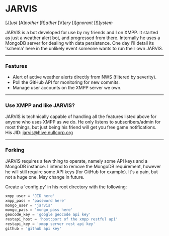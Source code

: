 # JARVIS
[J]*ust* [A]*nother* [R]*ather* [V]*ery* [I]*gnorant* [S]*ystem*

JARVIS is a bot developed for use by my friends and I on XMPP. It started as just a weather alert bot, and progressed from there.
Internally he uses a MongoDB server for dealing with data persistence. One day I'll detail its 'schema' here in the unlikely event someone wants to run their own JARVIS.

***
### Features
   * Alert of active weather alerts directly from NWS (filtered by severity).
   * Poll the GitHub API for monitoring for new commits.
   * Manage user accounts on the XMPP server we own.


***
### Use XMPP and like JARVIS?
JARVIS is technically capable of handling all the features listed above for anyone who uses XMPP as we do. He only listens to subscribers/admin for most things, but just being his friend will get you free game notifications. His JID: jarvis@hive.nullcorp.org

***
### Forking
JARVIS requires a few thing to operate, namely some API keys and a MongoDB instance. I intend to remove the MongoDB requirement, however he will still require some API keys (for GitHub for example). It's a pain, but not a huge one. May change in future.

Create a 'config.py' in his root directory with the following:
``` python
xmpp_user = 'JID here'
xmpp_pass = 'password here'
mongo_user = 'jarvis'
mongo_pass = 'mongo pass here'
geocode_key = 'google geocode api key'
restapi_host = 'host:port of the xmpp restful api'
restapi_key = 'xmpp server rest api key'
github = 'github api key'
```

